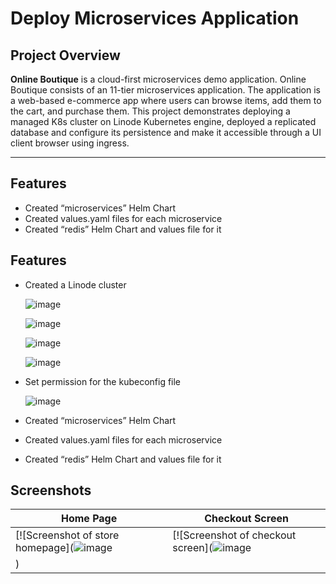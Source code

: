 # Deploy Microservices Application


## **Project Overview**
**Online Boutique** is a cloud-first microservices demo application.
Online Boutique consists of an 11-tier microservices application. The application is a
web-based e-commerce app where users can browse items,
add them to the cart, and purchase them.
This project demonstrates deploying a managed K8s cluster on Linode Kubernetes engine, deployed a replicated database and configure its persistence and make it accessible through a UI client browser using ingress.

---

## **Features**
- Created “microservices” Helm Chart
- Created values.yaml files for each microservice
- Created “redis” Helm Chart and values file for it


## **Features**
- Created a Linode cluster

  ![image](https://github.com/user-attachments/assets/29ab5b29-fe39-4f8e-b442-d083aa8994f5)

  ![image](https://github.com/user-attachments/assets/f0cd3160-a676-428d-b460-205a41deb1ef)


  ![image](https://github.com/user-attachments/assets/8021b1df-f148-4ba9-aa0c-93456e0659e7)

  ![image](https://github.com/user-attachments/assets/bd8c7ded-787c-4751-857a-4a2428b8307d)

- Set permission for the kubeconfig file
  
  ![image](https://github.com/user-attachments/assets/67c5b901-6937-4918-9632-402c913acb44)


- Created “microservices” Helm Chart
- Created values.yaml files for each microservice
- Created “redis” Helm Chart and values file for it
  





## Screenshots

| Home Page                                                                                                         | Checkout Screen                                                                                                    |
| ----------------------------------------------------------------------------------------------------------------- | ------------------------------------------------------------------------------------------------------------------ |
| [![Screenshot of store homepage](![image](https://github.com/user-attachments/assets/b68aa72f-483c-4192-8505-88661ddf1b3f) | [![Screenshot of checkout screen](![image](https://github.com/user-attachments/assets/dc5aee86-e641-4641-bbab-a1f51ed02173)
) |

